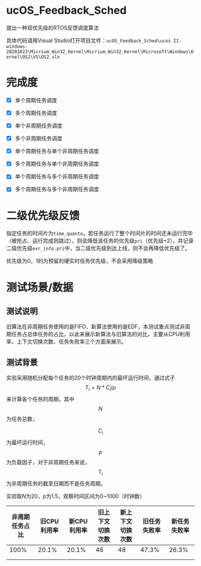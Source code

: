 # ucOS_Feedback_Sched

提出一种双优先级的RTOS反馈调度算法



具体代码请用Visual Studio打开项目文件：`ucOS_Feedback_Sched\ucos II-windows-20201023\Micrium_Win32_Kernel\Micrium_Win32_Kernel\Microsoft\Windows\Kernel\OS2\VS\OS2.sln`



# 完成度

- [X] 单个周期任务调度

- [X] 多个周期任务调度

- [X] 单个非周期任务调度

- [x] 多个非周期任务调度

- [x] 单个周期任务与单个非周期任务调度

- [x] 多个周期任务与单个非周期任务调度

- [x] 单个周期任务与多个非周期任务调度

- [x] 多个周期任务与多个非周期任务调度



# 二级优先级反馈

指定任务的时间片为`time_quanta`，若任务运行了整个时间片的时间还未运行完毕（被抢占、运行完成则跳过），则会降低该任务的优先级`pri`（优先级+2），并记录二级优先级`exr_info.pri`中，当二级优先级到达上线，则不会再降低优先级了。



优先级为0，1的为预留的硬实时任务优先级，不会采用降级策略

# 测试场景/数据

## 测试说明

旧算法在非周期任务使用的是FIFO，新算法使用的是EDF，本测试重点测试非周期任务占总体任务的占比，以此来展示新算法与旧算法的对比，主要从CPU利用率、上下文切换次数、任务失败率三个方面来展示。

## 测试背景

实验采用随机分配每个任务的20个时钟周期内的最坏运行时间，通过式子$$T_i=N*C_i/p$$来计算各个任务的周期，其中$$N$$为任务总数，

$$C_i$$为最坏运行时间，$$p$$为负载因子，对于非周期任务来说，$$T_i$$为非周期任务的截至日期而不是任务周期。

实验取$N$为20，$p$为1.5，观察时间区间为0~1000（时钟数）



| 非周期任务占比 | 旧CPU利用率 | 新CPU利用率 | 旧上下文切换次数 | 新上下文切换次数 | 旧任务失败率 | 新任务失败率 |
| -------------- | ----------- | ----------- | ---------------- | ---------------- | ------------ | ------------ |
| 100%           | 20.1%       | 20.1%       | 46               | 48               | 47.3%        | 26.3%        |
|                |             |             |                  |                  |              |              |
|                |             |             |                  |                  |              |              |

